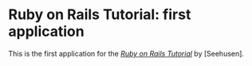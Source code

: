 # Ruby on Rails Tutorial: first application

This is the first application for the
[*Ruby on Rails Tutorial*](http://railstutorial.org/)
by [Seehusen].